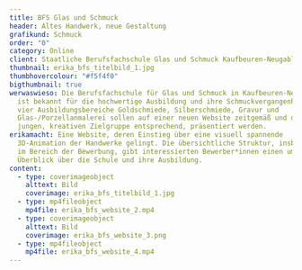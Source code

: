 ```yaml
---
title: BFS Glas und Schmuck
header: Altes Handwerk, neue Gestaltung
grafikund: Schmuck
order: "0"
category: Online
client: Staatliche Berufsfachschule Glas und Schmuck Kaufbeuren-Neugablonz
thumbnail: erika_bfs_titelbild_1.jpg
thumbhovercolour: "#f5f4f0"
bigthumbnail: true
werwaswieso: Die Berufsfachschule für Glas und Schmuck in Kaufbeuren-Neugablonz
  ist bekannt für die hochwertige Ausbildung und ihre Schmuckvergangenheit. Ihre
  vier Ausbildungsbereiche Goldschmiede, Silberschmiede, Gravur und
  Glas-/Porzellanmalerei sollen auf einer neuen Website zeitgemäß und der
  jungen, kreativen Zielgruppe entsprechend, präsentiert werden.
erikamacht: Eine Website, deren Einstieg über eine visuell spannende
  3D-Animation der Handwerke gelingt. Die übersichtliche Struktur, insbesondere
  im Bereich der Bewerbung, gibt interessierten Bewerber*innen einen umfassenden
  Überblick über die Schule und ihre Ausbildung.
content:
  - type: coverimageobject
    alttext: Bild
    coverimage: erika_bfs_titelbild_1.jpg
  - type: mp4fileobject
    mp4file: erika_bfs_website_2.mp4
  - type: coverimageobject
    alttext: Bild
    coverimage: erika_bfs_website_3.png
  - type: mp4fileobject
    mp4file: erika_bfs_website_4.mp4
---
```

